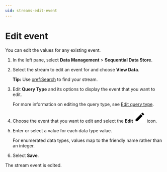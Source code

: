 ```yaml
---
uid: streams-edit-event
---
```


# Edit event

You can edit the values for any existing event.

1. In the left pane, select **Data Management** > **Sequential Data Store**.

1. Select the stream to edit an event for and choose **View Data**.

    **Tip:** Use <xref:Search> to find your stream.

1. Edit **Query Type** and its options to display the event that you want to edit.

    For more information on editing the query type, see [Edit query type](xref:streams-view-data#edit-query-type).

1. Choose the event that you want to edit and select the **Edit** ![edit](../../../_icons/default/pencil.svg) icon.

1. Enter or select a value for each data type value.

    For enumerated data types, values map to the friendly name rather than an integer.

1. Select **Save**.

The stream event is edited.